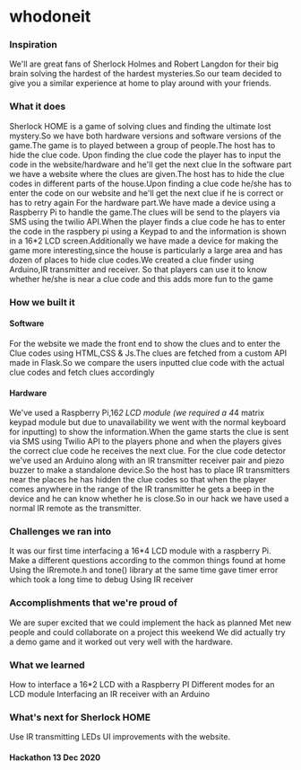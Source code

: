 # whodoneit

### Inspiration
We'll are great fans of Sherlock Holmes and Robert Langdon for their big brain solving the hardest of the hardest mysteries.So our team decided to give you a similar experience at home to play around with your friends.

### What it does
Sherlock HOME is a game of solving clues and finding the ultimate lost mystery.So we have both hardware versions and software versions of the game.The game is to played between a group of people.The host has to hide the clue code. Upon finding the clue code the player has to input the code in the website/hardware and he'll get the next clue
In the software part we have a website where the clues are given.The host has to hide the clue codes in different parts of the house.Upon finding a clue code he/she has to enter the code on our website and he'll get the next clue if he is correct or has to retry again
For the hardware part.We have made a device using a Raspberry Pi to handle the game.The clues will be send to the players via SMS using the twilio API.When the player finds a clue code he has to enter the code in the raspbery pi using a Keypad to and the information is shown in a 16*2 LCD screen.Additionally we have made a device for making the game more interesting,since the house is particularly a large area and has dozen of places to hide clue codes.We created a clue finder using Arduino,IR transmitter and receiver. So that players can use it to know whether he/she is near a clue code and this adds more fun to the game

### How we built it
#### Software
For the website we made the front end to show the clues and to enter the Clue codes using HTML,CSS & Js.The clues are fetched from a custom API made in Flask.So we compare the users inputted clue code with the actual clue codes and fetch clues accordingly
#### Hardware
We've used a Raspberry Pi,16*2 LCD module (we required a 4*4 matrix keypad module but due to unavailability we went with the normal keyboard for inputting) to show the information.When the game starts the clue is sent via SMS using Twilio API to the players phone and when the players gives the correct clue code he receives the next clue. For the clue code detector we've used an Arduino along with an IR transmitter receiver pair and piezo buzzer to make a standalone device.So the host has to place IR transmitters near the places he has hidden the clue codes so that when the player comes anywhere in the range of the IR transmitter he gets a beep in the device and he can know whether he is close.So in our hack we have used a normal IR remote as the transmitter.
### Challenges we ran into
It was our first time interfacing a 16*4 LCD module with a raspberry Pi.
Make a different questions according to the common things found at home
Using the IRremote.h and tone() library at the same time gave timer error which took a long time to debug
Using IR receiver
### Accomplishments that we're proud of
We are super excited that we could implement the hack as planned
Met new people and could collaborate on a project this weekend
We did actually try a demo game and it worked out very well with the hardware.
### What we learned
How to interface a 16*2 LCD with a Raspberry PI
Different modes for an LCD module
Interfacing an IR receiver with an Arduino
### What's next for Sherlock HOME
Use IR transmitting LEDs
UI improvements with the website.

#### Hackathon  13 Dec 2020
